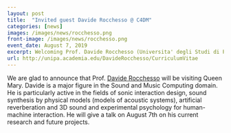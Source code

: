 ```yaml
---
layout: post
title:  "Invited guest Davide Rocchesso @ C4DM"
categories: [news]
images: /images/news/rocchesso.png
front-image: /images/news/rocchesso.png
event_date: August 7, 2019
excerpt: Welcoming Prof. Davide Rocchesso (Universita' degli Studi di Palermo) on 7 August
url: http://unipa.academia.edu/DavideRocchesso/CurriculumVitae
---
```


We are glad to announce that Prof. [Davide Rocchesso](http://unipa.academia.edu/DavideRocchesso/CurriculumVitae) will be visiting Queen Mary.
Davide is a major figure in the Sound and Music Computing domain. He is particularly active in the fields of sonic interaction design, sound synthesis by physical models (models of acoustic systems), artificial reverberation and 3D sound and experimental psychology for human-machine interaction. He will give a talk on August 7th on his current research and future projects. 
